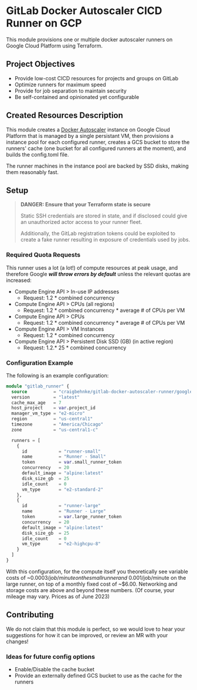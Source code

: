 # GitLab Docker Autoscaler CICD Runner on GCP

This module provisions one or multiple docker autoscaler runners on Google Cloud Platform using Terraform.

## Project Objectives

- Provide low-cost CICD resources for projects and groups on GitLab
- Optimize runners for maximum speed
- Provide for job separation to maintain security
- Be self-contained and opinionated yet configurable

## Created Resources Description

This module creates a [Docker Autoscaler](https://docs.gitlab.com/runner/executors/docker_autoscaler.html) instance on Google Cloud Platform that is managed by a single persistant VM, then provisions a instance pool for each configured runner, creates a GCS bucket to store the runners' cache (one bucket for all configured runners at the moment), and builds the config.toml file.

The runner machines in the instance pool are backed by SSD disks, making them reasonably fast.

## Setup

> **DANGER: Ensure that your Terraform state is secure**
>
> Static SSH credentials are stored in state, and if disclosed could give an unauthorized actor access to your runner fleet.
>
> Additionally, the GitLab registration tokens could be exploited to create a fake runner resulting in exposure of credentials used by jobs.

### Required Quota Requests

This runner uses a lot (a lot!) of compute resources at peak usage, and therefore Google ***will throw errors by default*** unless the relevant quotas are increased:

- Compute Engine API > In-use IP addresses
  - Request: 1.2 * combined concurrency
- Compute Engine API > CPUs (all regions)
  - Request: 1.2 * combined concurrency * average # of CPUs per VM
- Compute Engine API > CPUs
  - Request: 1.2 * combined concurrency * average # of CPUs per VM
- Compute Engine API > VM Instances
  - Request: 1.2 * combined concurrency
- Compute Engine API > Persistent Disk SSD (GB) (in active region)
  - Request: 1.2.* 25 * combined concurrency

### Configuration Example

The following is an example configuration:

```tf
module "gitlab_runner" {
  source          = "craigbehnke/gitlab-docker-autoscaler-runner/google"
  version         = "latest"
  cache_max_age   = 7
  host_project    = var.project_id
  manager_vm_type = "e2-micro"
  region          = "us-central1"
  timezone        = "America/Chicago"
  zone            = "us-central1-c"

  runners = [
    {
      id            = "runner-small"
      name          = "Runner - Small"
      token         = var.small_runner_token
      concurrency   = 20
      default_image = "alpine:latest"
      disk_size_gb  = 25
      idle_count    = 0
      vm_type       = "e2-standard-2"
    },
    {
      id            = "runner-large"
      name          = "Runner - Large"
      token         = var.large_runner_token
      concurrency   = 20
      default_image = "alpine:latest"
      disk_size_gb  = 25
      idle_count    = 0
      vm_type       = "e2-highcpu-8"
    }
  ]
}
```

With this configuration, for the compute itself you theoretically see variable costs of ~$0.0003/job/minute on the small runner and ~$0.001/job/minute on the large runner, on top of a monthly fixed cost of ~$6.00. Networking and storage costs are above and beyond these numbers. (Of course, your mileage may vary. Prices as of June 2023)

## Contributing

We do not claim that this module is perfect, so we would love to hear your suggestions for how it can be improved, or review an MR with your changes!

### Ideas for future config options

- Enable/Disable the cache bucket
- Provide an externally defined GCS bucket to use as the cache for the runners
